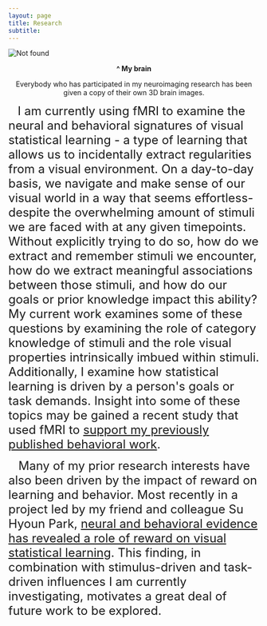 ```yaml
---
layout: page
title: Research
subtitle: 
---
```

<p><img style="display: block; margin-left: auto; margin-right: auto;" src="{{ 'mybrain.gif' | relative_url }}" alt="Not found" /></p>
<p style="text-align: center;"><strong>^ My brain</strong></p>

<p style="text-align: center;">Everybody who has participated in my neuroimaging research has been given a copy of their own 3D brain images.</p>
<p style="text-align: left;"><span style="font-size: 14pt;">&nbsp;<span style="font-size: 18pt;"> &nbsp;I am currently using fMRI to examine the neural and behavioral signatures of visual statistical learning - a type of learning that allows us to incidentally extract regularities from a visual environment. On a day-to-day basis, we navigate and make sense of our visual world in a way that seems effortless- despite the overwhelming amount of stimuli we are faced with at any given timepoints. Without explicitly trying to do so, how do we extract and remember stimuli we encounter, how do we extract meaningful associations between those stimuli, and how do our goals or prior knowledge impact this ability? My current work examines some of these questions by examining the role of category knowledge of stimuli and the role visual properties intrinsically imbued within stimuli. Additionally, I examine how statistical learning is driven by a person's goals or task demands. Insight into some of these topics may be gained a recent study that used fMRI to <a class="inline_disabled" href="http://Visual%20statistical%20learning%20is%20modulated%20by%20arbitrary%20and%20natural%20categories." target="_blank" rel="noopener noreferrer">support my previously published behavioral work</a>.&nbsp;</span></span></p>
<p style="text-align: left;"><span style="font-size: 18pt;">&nbsp; &nbsp;Many of my prior research interests have also been driven by the impact of reward on learning and behavior. Most recently in a project led by&nbsp;my friend and colleague Su Hyoun Park, <a class="inline_disabled" href="https://link.springer.com/article/10.3758/s13415-021-00920-x" target="_blank" rel="noopener noreferrer">neural and behavioral evidence has revealed a role of reward on visual statistical learning</a>. This finding, in combination with stimulus-driven and task-driven influences I am currently investigating, motivates a great deal of future work to be explored.</span></p>
